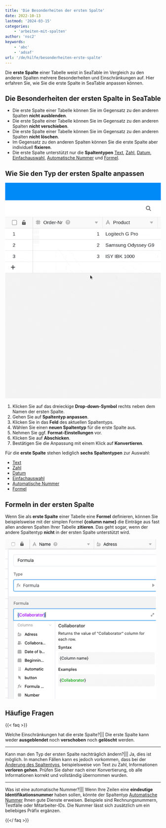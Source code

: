 ```yaml
---
title: 'Die Besonderheiten der ersten Spalte'
date: 2022-10-13
lastmod: '2024-03-15'
categories:
    - 'arbeiten-mit-spalten'
author: 'nsc2'
keywords:
    - 'abc'
    - 'adsaf'
url: '/de/hilfe/besonderheiten-erste-spalte'
---
```


Die **erste Spalte** einer Tabelle weist in SeaTable im Vergleich zu den anderen Spalten mehrere Besonderheiten und Einschränkungen auf. Hier erfahren Sie, wie Sie die erste Spalte in SeaTable anpassen können.

## Die Besonderheiten der ersten Spalte in SeaTable

- Die erste Spalte einer Tabelle können Sie im Gegensatz zu den anderen Spalten **nicht ausblenden**.
- Die erste Spalte einer Tabelle können Sie im Gegensatz zu den anderen Spalten **nicht verschieben**.
- Die erste Spalte einer Tabelle können Sie im Gegensatz zu den anderen Spalten **nicht löschen**.
- Im Gegensatz zu den anderen Spalten können Sie die erste Spalte aber individuell **fixieren**.
- Die erste Spalte unterstützt nur die **Spaltentypen** [Text](https://seatable.io/docs/text-und-zahlen/die-spalten-text-und-formatierter-text/), [Zahl](https://seatable.io/docs/text-und-zahlen/die-zahlen-spalte/), [Datum](https://seatable.io/docs/datum-dauer-und-personen/die-datum-spalte/), [Einfachauswahl](https://seatable.io/docs/auswahlspalten/anlegen-einer-einfachauswahl-spalte/), [Automatische Nummer](https://seatable.io/docs/text-und-zahlen/der-spaltentyp-automatische-nummer/) und [Formel](https://seatable.io/docs/formeln/grundlagen-von-seatable-formeln/).

## Wie Sie den Typ der ersten Spalte anpassen

![Anpassen der ersten Spalte](images/change-the-first-column.gif)

1. Klicken Sie auf das dreieckige **Drop-down-Symbol** rechts neben dem Namen der ersten Spalte.
2. Gehen Sie auf **Spaltentyp anpassen**.
3. Klicken Sie in das **Feld** des aktuellen Spaltentyps.
4. Wählen Sie einen **neuen Spaltentyp** für die erste Spalte aus.
5. Nehmen Sie ggf. **Format-Einstellungen** vor.
6. Klicken Sie auf **Abschicken**.
7. Bestätigen Sie die Anpassung mit einem Klick auf **Konvertieren**.

Für die **erste Spalte** stehen lediglich **sechs Spaltentypen** zur Auswahl:

- [Text](https://seatable.io/docs/text-und-zahlen/die-spalten-text-und-formatierter-text/)
- [Zahl](https://seatable.io/docs/text-und-zahlen/die-zahlen-spalte/)
- [Datum](https://seatable.io/docs/datum-dauer-und-personen/die-datum-spalte/)
- [Einfachauswahl](https://seatable.io/docs/auswahlspalten/anlegen-einer-einfachauswahl-spalte/)
- [Automatische Nummer](https://seatable.io/docs/text-und-zahlen/der-spaltentyp-automatische-nummer/)
- [Formel](https://seatable.io/docs/formeln/grundlagen-von-seatable-formeln/)

## Formeln in der ersten Spalte

Wenn Sie als **erste Spalte** einer Tabelle eine **Formel** definieren, können Sie beispielsweise mit der simplen Formel **{column name}** die Einträge aus fast allen anderen Spalten Ihrer Tabelle **zitieren**. Das geht sogar, wenn der andere Spaltentyp **nicht** in der ersten Spalte unterstützt wird.

![Möglichkeiten mit dem Spaltentyp Formel in der ersten Spalte einer Tabelle](images/formular-in-the-first-column-1.png)

## Häufige Fragen

{{< faq >}}

Welche Einschränkungen hat die erste Spalte?|||
Die erste Spalte kann weder **ausgeblendet** noch **verschoben** noch **gelöscht** werden.

---

Kann man den Typ der ersten Spalte nachträglich ändern?|||
Ja, dies ist möglich. In manchen Fällen kann es jedoch vorkommen, dass bei der [Änderung des Spaltentyps](https://seatable.io/docs/arbeiten-mit-spalten/wie-man-den-spaltentyp-anpasst/), beispielsweise von Text zu Zahl, Informationen **verloren gehen**. Prüfen Sie daher nach einer Konvertierung, ob alle Informationen korrekt und vollständig übernommen wurden.

---

Was ist eine automatische Nummer?|||
Wenn Ihre Zeilen eine **eindeutige Identifikationsnummer** haben sollen, könnte der Spaltentyp [Automatische Nummer](https://seatable.io/docs/text-und-zahlen/der-spaltentyp-automatische-nummer/) Ihnen gute Dienste erweisen. Beispiele sind Rechnungsnummern, Testfälle oder Mitarbeiter-IDs. Die Nummer lässt sich zusätzlich um ein beliebiges Präfix ergänzen.

{{</ faq >}}
